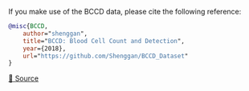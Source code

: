 If you make use of the BCCD data, please cite the following reference:

``` bibtex 
@misc{BCCD,
	author="shenggan",
	title="BCCD: Blood Cell Count and Detection",
	year={2018},
	url="https://github.com/Shenggan/BCCD_Dataset"
}
```

[🔗 Source](https://github.com/Shenggan/BCCD_Dataset)